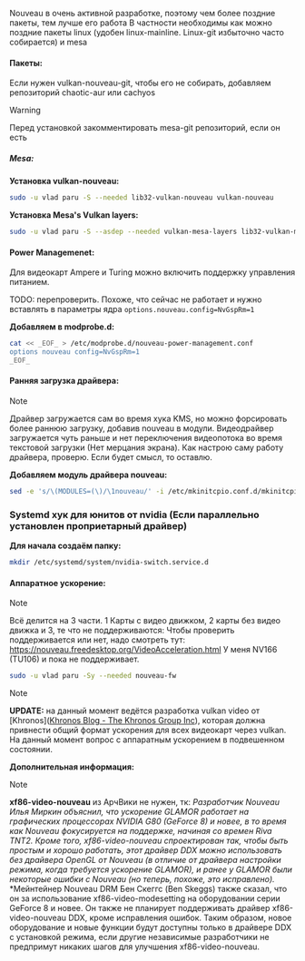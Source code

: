 Nouveau в очень активной разработке, поэтому чем более поздние пакеты, тем лучше его работа
В частности необходимы как можно поздние пакеты linux (удобен linux-mainline. Linux-git избыточно часто собирается) и mesa
#### Пакеты:
Если нужен vulkan-nouveau-git, чтобы его не собирать, добавляем репозиторий chaotic-aur или cachyos

>[!Warning]
>Перед установкой закомментировать mesa-git репозиторий, если он есть
##### **Mesa:**
 **Установка vulkan-nouveau:**
```bash
sudo -u vlad paru -S --needed lib32-vulkan-nouveau vulkan-nouveau
```
 **Установка Mesa's Vulkan layers:**
```bash
sudo -u vlad paru -S --asdep --needed vulkan-mesa-layers lib32-vulkan-mesa-layers 
```

#### Power Managemenet:
Для видеокарт Ampere и Turing можно включить поддержку управления питанием.

TODO: перепроверить. Похоже, что сейчас не работает и нужно вставлять в параметры ядра `options.nouveau.config=NvGspRm=1`

**Добавляем в modprobe.d:**

```bash
cat << _EOF_ > /etc/modprobe.d/nouveau-power-management.conf
options nouveau config=NvGspRm=1
_EOF_
```

#### Ранняя загрузка драйвера:
>[!NOTE]
Драйвер загружается сам во время хука KMS, но можно форсировать более раннюю загрузку, добавив nouveau в модули. Видеодрайвер загружается чуть раньше и нет переключения видеопотока во время текстовой загрузки (Нет мерцания экрана).
Как настрою саму работу драйвера, проверю. Если будет смысл, то оставлю.

**Добавляем модуль драйвера nouveau:**
```bash
sed -e 's/\(MODULES=(\)/\1nouveau/' -i /etc/mkinitcpio.conf.d/mkinitcpio.conf 
```
### Systemd хук для юнитов от nvidia (Если параллельно установлен проприетарный драйвер)
**Для начала создаём папку:**
```bash
mkdir /etc/systemd/system/nvidia-switch.service.d
```

#### Аппаратное ускорение:
>[!NOTE]
Всё делится на 3 части. 1 Карты с видео движком, 2 карты без видео движка и 3, те что не поддерживаются:
Чтобы проверить поддерживается или нет, надо смотреть тут: https://nouveau.freedesktop.org/VideoAcceleration.html
У меня NV166 (TU106) и пока не поддерживает.
```bash
sudo -u vlad paru -Sy --needed nouveau-fw
```
>[!NOTE]
**UPDATE:** на данный момент ведётся разработка vulkan video от [Khronos]([Khronos Blog - The Khronos Group Inc](https://www.khronos.org/blog/an-introduction-to-vulkan-video)), которая должна привнести общий формат ускорения для всех видеокарт через vulkan. На данный момент вопрос с аппаратным ускорением в подвешенном состоянии. 

**Дополнительная информация:**
>[!Note]
**xf86-video-nouveau** из АрчВики не нужен, тк:
*Разработчик Nouveau Илья Миркин объяснил, что ускорение GLAMOR работает на графических процессорах NVIDIA G80 (GeForce 8) и новее, в то время как Nouveau фокусируется на поддержке, начиная со времен Riva TNT2. Кроме того, xf86-video-nouveau спроектирован так, чтобы быть простым и хорошо работать, этот драйвер DDX можно использовать без драйвера OpenGL от Nouveau (в отличие от драйвера настройки режима, когда требуется ускорение GLAMOR), и ранее у GLAMOR были некоторые ошибки с Nouveau (но теперь, похоже, это исправлено).*
*Мейнтейнер Nouveau DRM Бен Скеггс (Ben Skeggs) также сказал, что он за использование xf86-video-modesetting на оборудовании серии GeForce 8 и новее. Он также не планирует поддерживать драйвер xf86-video-nouveau DDX, кроме исправления ошибок. Таким образом, новое оборудование и новые функции будут доступны только в драйвере DDX с установкой режима, если другие независимые разработчики не предпримут никаких шагов для улучшения xf86-video-nouveau.

